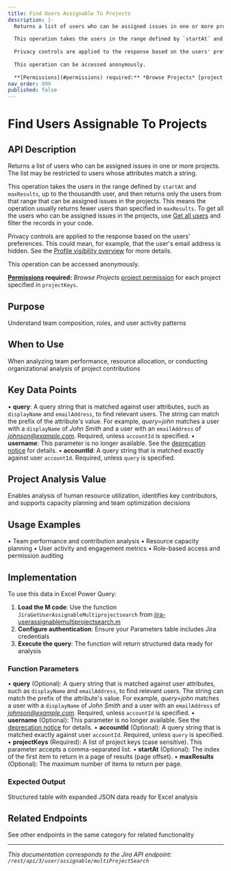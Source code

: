 ```yaml
---
title: Find Users Assignable To Projects
description: |-
  Returns a list of users who can be assigned issues in one or more projects. The list may be restricted to users whose attributes match a string.
  
  This operation takes the users in the range defined by `startAt` and `maxResults`, up to the thousandth user, and then returns only the users from that range that can be assigned issues in the projects. This means the operation usually returns fewer users than specified in `maxResults`. To get all the users who can be assigned issues in the projects, use [Get all users](#api-rest-api-3-users-search-get) and filter the records in your code.
  
  Privacy controls are applied to the response based on the users' preferences. This could mean, for example, that the user's email address is hidden. See the [Profile visibility overview](https://developer.atlassian.com/cloud/jira/platform/profile-visibility/) for more details.
  
  This operation can be accessed anonymously.
  
  **[Permissions](#permissions) required:** *Browse Projects* [project permission](https://confluence.atlassian.com/x/yodKLg) for each project specified in `projectKeys`.
nav_order: 999
published: false
---
```


# Find Users Assignable To Projects

## API Description
Returns a list of users who can be assigned issues in one or more projects. The list may be restricted to users whose attributes match a string.

This operation takes the users in the range defined by `startAt` and `maxResults`, up to the thousandth user, and then returns only the users from that range that can be assigned issues in the projects. This means the operation usually returns fewer users than specified in `maxResults`. To get all the users who can be assigned issues in the projects, use [Get all users](#api-rest-api-3-users-search-get) and filter the records in your code.

Privacy controls are applied to the response based on the users' preferences. This could mean, for example, that the user's email address is hidden. See the [Profile visibility overview](https://developer.atlassian.com/cloud/jira/platform/profile-visibility/) for more details.

This operation can be accessed anonymously.

**[Permissions](#permissions) required:** *Browse Projects* [project permission](https://confluence.atlassian.com/x/yodKLg) for each project specified in `projectKeys`.

## Purpose
Understand team composition, roles, and user activity patterns

## When to Use
When analyzing team performance, resource allocation, or conducting organizational analysis of project contributions

## Key Data Points
• **query**: A query string that is matched against user attributes, such as `displayName` and `emailAddress`, to find relevant users. The string can match the prefix of the attribute's value. For example, *query=john* matches a user with a `displayName` of *John Smith* and a user with an `emailAddress` of *johnson@example.com*. Required, unless `accountId` is specified.
• **username**: This parameter is no longer available. See the [deprecation notice](https://developer.atlassian.com/cloud/jira/platform/deprecation-notice-user-privacy-api-migration-guide/) for details.
• **accountId**: A query string that is matched exactly against user `accountId`. Required, unless `query` is specified.

## Project Analysis Value
Enables analysis of human resource utilization, identifies key contributors, and supports capacity planning and team optimization decisions

## Usage Examples
• Team performance and contribution analysis
• Resource capacity planning
• User activity and engagement metrics
• Role-based access and permission auditing

## Implementation
To use this data in Excel Power Query:

1. **Load the M code**: Use the function `JiraGetUserAssignableMultiprojectsearch` from [jira-userassignablemultiprojectsearch.m](../assets/jira-userassignablemultiprojectsearch.m)
2. **Configure authentication**: Ensure your Parameters table includes Jira credentials
3. **Execute the query**: The function will return structured data ready for analysis

### Function Parameters
• **query** (Optional): A query string that is matched against user attributes, such as `displayName` and `emailAddress`, to find relevant users. The string can match the prefix of the attribute's value. For example, *query=john* matches a user with a `displayName` of *John Smith* and a user with an `emailAddress` of *johnson@example.com*. Required, unless `accountId` is specified.
• **username** (Optional): This parameter is no longer available. See the [deprecation notice](https://developer.atlassian.com/cloud/jira/platform/deprecation-notice-user-privacy-api-migration-guide/) for details.
• **accountId** (Optional): A query string that is matched exactly against user `accountId`. Required, unless `query` is specified.
• **projectKeys** (Required): A list of project keys (case sensitive). This parameter accepts a comma-separated list.
• **startAt** (Optional): The index of the first item to return in a page of results (page offset).
• **maxResults** (Optional): The maximum number of items to return per page.

### Expected Output
Structured table with expanded JSON data ready for Excel analysis

## Related Endpoints
See other endpoints in the same category for related functionality

---
*This documentation corresponds to the Jira API endpoint: `/rest/api/3/user/assignable/multiProjectSearch`*
